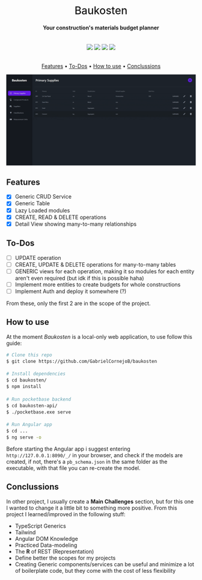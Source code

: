 <h1 align="center" style="font-weight: 500">
<br>
Baukosten
<br>
</h1>
<h4 align="center">Your construction's materials budget planner</h4>
<br>
<div align="center">
  <img src="https://img.shields.io/badge/Angular-DD0031?style=for-the-badge&logo=angular&logoColor=white">
  <img src="https://img.shields.io/badge/Tailwind-0EA5E9?style=for-the-badge&logo=tailwind-css&logoColor=white">
  <img src="https://img.shields.io/badge/Daisy UI-1AD1A5?style=for-the-badge&logo=daisyui&logoColor=white">
  <img src="https://img.shields.io/badge/PocketBase-000000?style=for-the-badge&logo=pocketbase&logoColor=white">
</div>

<br>

<p align="center">
  <a href="features">Features</a> •
  <a href="#to-dos">To-Dos</a> •
  <a href="#how-to-use">How to use</a> •
  <a href="#Conclussions">Conclussions</a>
</p>

![demo](baukosten-demo.gif)

## Features

- [x] Generic CRUD Service
- [x] Generic Table
- [x] Lazy Loaded modules
- [x] CREATE, READ & DELETE operations
- [x] Detail View showing many-to-many relationships

## To-Dos

- [ ] UPDATE operation
- [ ] CREATE, UPDATE & DELETE operations for many-to-many tables
- [ ] GENERIC views for each operation, making it so modules for each entity aren't even required (but idk if this is possible haha)
- [ ] Implement more entities to create budgets for whole constructions
- [ ] Implement Auth and deploy it somewhere (?)

From these, only the first 2 are in the scope of the project.

## How to use

At the moment _Baukosten_ is a local-only web application, to use follow this guide:

```bash
# Clone this repo
$ git clone https://github.com/GabrielCornejoB/baukosten

# Install dependencies
$ cd baukosten/
$ npm install

# Run pocketbase backend
$ cd baukosten-api/
$ ./pocketbase.exe serve

# Run Angular app
$ cd ...
$ ng serve -o
```

Before starting the Angular app i suggest entering `http://127.0.0.1:8090/_/` in your browser, and check if the models are created, if not, there's a `pb_schema.json` in the same folder as the executable, with that file you can re-create the model.

## Conclussions

In other project, I usually create a **Main Challenges** section, but for this one I wanted to change it a little bit to something more positive. From this project I learned/improved in the following stuff:

- TypeScript Generics
- Tailwind
- Angular DOM Knowledge
- Practiced Data-modeling
- The **R** of REST (Representation)
- Define better the scopes for my projects
- Creating Generic components/services can be useful and minimize a lot of boilerplate code, but they come with the cost of less flexibility

